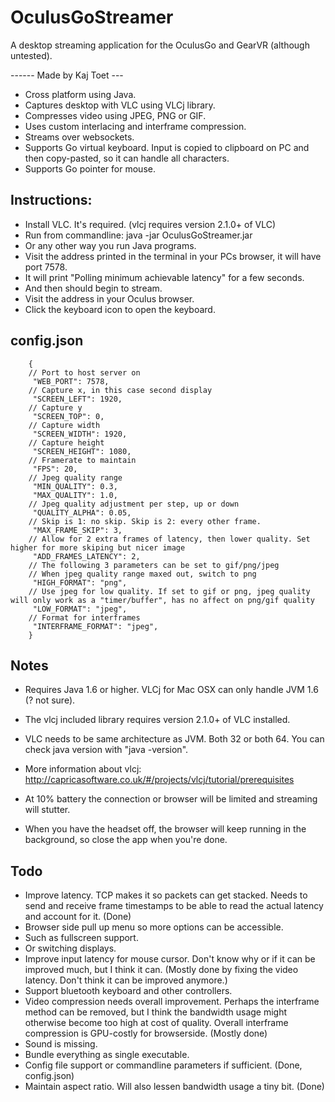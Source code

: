 # OculusGoStreamer

A desktop streaming application for the OculusGo and GearVR (although untested).

------ Made by Kaj Toet --- 

- Cross platform using Java.
- Captures desktop with VLC using VLCj library.
- Compresses video using JPEG, PNG or GIF. 
- Uses custom interlacing and interframe compression.
- Streams over websockets.
- Supports Go virtual keyboard. Input is copied to clipboard on PC and then copy-pasted, so it can handle all characters.
- Supports Go pointer for mouse.

## Instructions:
- Install VLC. It's required. (vlcj requires version 2.1.0+ of VLC)
- Run from commandline: java -jar OculusGoStreamer.jar
- Or any other way you run Java programs.
- Visit the address printed in the terminal in your PCs browser, it will have port 7578.
- It will print "Polling minimum achievable latency" for a few seconds.
- And then should begin to stream.
- Visit the address in your Oculus browser.
- Click the keyboard icon to open the keyboard.

## config.json
```
    {
    // Port to host server on
     "WEB_PORT": 7578,
    // Capture x, in this case second display
     "SCREEN_LEFT": 1920,
    // Capture y
     "SCREEN_TOP": 0,
    // Capture width
     "SCREEN_WIDTH": 1920,
    // Capture height
     "SCREEN_HEIGHT": 1080,
    // Framerate to maintain
     "FPS": 20,
    // Jpeg quality range
     "MIN_QUALITY": 0.3,
     "MAX_QUALITY": 1.0,
    // Jpeg quality adjustment per step, up or down
     "QUALITY_ALPHA": 0.05,
    // Skip is 1: no skip. Skip is 2: every other frame.
     "MAX_FRAME_SKIP": 3,
    // Allow for 2 extra frames of latency, then lower quality. Set higher for more skiping but nicer image
     "ADD_FRAMES_LATENCY": 2,
    // The following 3 parameters can be set to gif/png/jpeg
    // When jpeg quality range maxed out, switch to png
     "HIGH_FORMAT": "png",
    // Use jpeg for low quality. If set to gif or png, jpeg quality will only work as a "timer/buffer", has no affect on png/gif quality
     "LOW_FORMAT": "jpeg",
    // Format for interframes
     "INTERFRAME_FORMAT": "jpeg",
    }
```

## Notes
- Requires Java 1.6 or higher. VLCj for Mac OSX can only handle JVM 1.6 (? not sure).
- The vlcj included library requires version 2.1.0+ of VLC installed.
- VLC needs to be same architecture as JVM. Both 32 or both 64. You can check java version with "java -version".
- More information about vlcj: http://capricasoftware.co.uk/#/projects/vlcj/tutorial/prerequisites

- At 10% battery the connection or browser will be limited and streaming will stutter.
- When you have the headset off, the browser will keep running in the background, so close the app when you're done.

## Todo
- Improve latency. TCP makes it so packets can get stacked. Needs to send and receive frame timestamps to be able to read the actual latency and account for it. (Done)
- Browser side pull up menu so more options can be accessible.
- Such as fullscreen support.
- Or switching displays.
- Improve input latency for mouse cursor. Don't know why or if it can be improved much, but I think it can. (Mostly done by fixing the video latency. Don't think it can be improved anymore.)
- Support bluetooth keyboard and other controllers.
- Video compression needs overall improvement. Perhaps the interframe method can be removed, but I think the bandwidth usage might otherwise become too high at cost of quality. Overall interframe compression is GPU-costly for browserside. (Mostly done)
- Sound is missing.
- Bundle everything as single executable.
- Config file support or commandline parameters if sufficient. (Done, config.json)
- Maintain aspect ratio. Will also lessen bandwidth usage a tiny bit. (Done)
